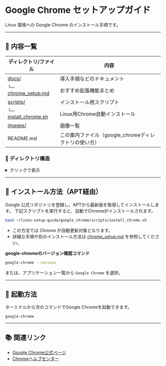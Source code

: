 # Google Chrome セットアップガイド

Linux 環境への Google Chrome のインストール手順です。

---
## 📄 内容一覧

| ディレクトリ/ファイル                  | 内容                   |
| ---------------------------- | -------------------- |
| [docs/](./docs/)                | 導入手順などのドキュメント         |
| └─ [chrome_setup.md](./docs/chrome_setup.md)       | おすすめ拡張機能まとめ |
| [scripts/](./scripts/)                       | インストール用スクリプト            |
| └─ [install_chrome.sh](./scripts/install_chrome.sh)    | Linux用Chrome自動インストール      |
| [images/](./images/)                       | 画像一覧    |
| README.md                            | この案内ファイル（google_chromeディレクトリの使い方）

### 📂 ディレクトリ構造

<details>
<summary>クリックで表示</summary>

```plaintext
./
├── README.md
├── docs/
│   └── chrome_setup.md
├── images/
└── scripts/
    └── install_chrome.sh
```

</details>

---

## 🚀 インストール方法（APT経由）

Google 公式リポジトリを登録し、APTから最新版を取得してインストールします。
下記スクリプトを実行すると、自動でChromeがインストールされます。

```bash
bash ~/linux-setup-guide/google_chrome/scripts/install_chrome.sh
```

- この方法では Chrome が自動更新対象となります。
- 詳細な手順や別のインストール方法は [chrome_setup.md](./docs/chrome_setup.md) を参照してください。

**google-chromeのバージョン確認コマンド**

```bash
google-chrome --version
```
または、アプリケーション一覧から `Google Chrome` を選択。

---

## 🚦 起動方法

ターミナルから次のコマンドでGoogle Chromeを起動できます。

```
google-chrome
```

---


## 📚 関連リンク

- [Google Chrome公式ページ](https://www.google.com/chrome/)
- [Chromeヘルプセンター](https://support.google.com/chrome)
